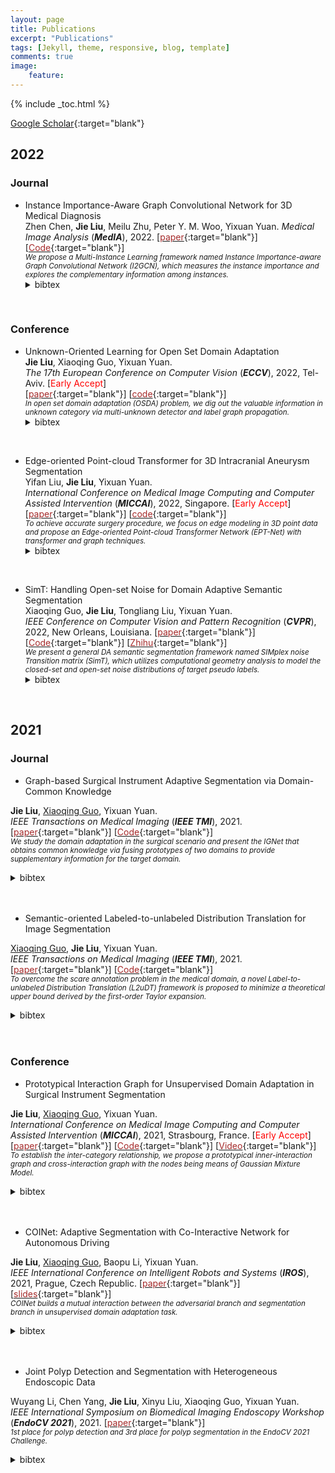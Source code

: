 ```yaml
---
layout: page
title: Publications
excerpt: "Publications"
tags: [Jekyll, theme, responsive, blog, template]
comments: true
image: 
    feature: 
---
```


{% include _toc.html %}

[Google Scholar](https://scholar.google.com/citations?hl=zh-CN&user=k05bkIEAAAAJ){:target="blank"} 

## 2022
### Journal
* Instance Importance-Aware Graph Convolutional Network for 3D Medical Diagnosis  
Zhen Chen, <b>Jie Liu</b>, Meilu Zhu, Peter Y. M. Woo, Yixuan Yuan. 
<em>Medical Image Analysis</em> (<i><b>MedIA</b></i>), 2022.
\[[<font color="brown">paper</font>](https://www.sciencedirect.com/science/article/pii/S136184152200072X){:target="blank"}\]  \[[<font color="brown">Code</font>](https://github.com/CityU-AIM-Group/I2GCN){:target="blank"}\]  
<small>_We propose a Multi-Instance Learning framework named Instance Importance-aware Graph Convolutional Network (I2GCN), which measures the instance importance and explores the complementary information among instances._</small>  
    <details> <summary>bibtex</summary>   
        <br />@article{chen2022instance,
        <br /> &nbsp;&nbsp;&nbsp;&nbsp;&nbsp;title={Instance importance-Aware graph convolutional network for 3D medical diagnosis},
        <br /> &nbsp;&nbsp;&nbsp;&nbsp;&nbsp;author={Chen, Zhen and Liu, Jie and Zhu, Meilu and Woo, Peter YM and Yuan, Yixuan},
        <br /> &nbsp;&nbsp;&nbsp;&nbsp;&nbsp;journal={Medical Image Analysis},
        <br /> &nbsp;&nbsp;&nbsp;&nbsp;&nbsp;volume={78},
        <br /> &nbsp;&nbsp;&nbsp;&nbsp;&nbsp;pages={102421},
        <br /> &nbsp;&nbsp;&nbsp;&nbsp;&nbsp;year={2022},
        <br /> &nbsp;&nbsp;&nbsp;&nbsp;&nbsp;publisher={Elsevier}
        <br />}
    </details>  
&nbsp;

### Conference
* Unknown-Oriented Learning for Open Set Domain Adaptation  
<b>Jie Liu</b>, Xiaoqing Guo, Yixuan Yuan.  
<em>The 17th European Conference on Computer Vision</em> (<i><b>ECCV</b></i>), 2022, Tel-Aviv. [<font color="red">Early Accept</font>]  
\[[<font color="brown">paper</font>](){:target="blank"}\]  \[[<font color="brown">code</font>](){:target="blank"}\]  
<small>_In open set domain adaptation (OSDA) problem, we dig out the valuable information in unknown category via multi-unknown detector and label graph propagation._</small>  
    <details> <summary>bibtex</summary>   
        Stay tuned!  
    </details>  
&nbsp;

* Edge-oriented Point-cloud Transformer for 3D Intracranial Aneurysm Segmentation  
Yifan Liu, <b>Jie Liu</b>, Yixuan Yuan.  
<em>International Conference on Medical Image Computing and Computer Assisted Intervention</em> (<i><b>MICCAI</b></i>), 2022, Singapore. [<font color="red">Early Accept</font>]  
\[[<font color="brown">paper</font>](){:target="blank"}\]  \[[<font color="brown">code</font>](https://github.com/yifliu3/EPT-Net){:target="blank"}\]  
<small>_To achieve accurate surgery procedure, we focus on edge modeling in 3D point data and propose an Edge-oriented Point-cloud Transformer Network (EPT-Net) with transformer and graph techniques._</small>  
    <details> <summary>bibtex</summary>   
        Stay tuned!  
    </details>  
&nbsp;

* SimT: Handling Open-set Noise for Domain Adaptive Semantic Segmentation  
Xiaoqing Guo, <b>Jie Liu</b>, Tongliang Liu, Yixuan Yuan.  
<em>IEEE Conference on Computer Vision and Pattern Recognition</em> (<i><b>CVPR</b></i>), 2022, New Orleans, Louisiana.
\[[<font color="brown">paper</font>](https://openaccess.thecvf.com/content/CVPR2022/html/Guo_SimT_Handling_Open-Set_Noise_for_Domain_Adaptive_Semantic_Segmentation_CVPR_2022_paper.html){:target="blank"}\]  \[[<font color="brown">Code</font>](https://github.com/CityU-AIM-Group/SimT){:target="blank"}\]  \[[<font color="brown">Zhihu</font>](https://zhuanlan.zhihu.com/p/475830652){:target="blank"}\]  
<small>_We present a general DA semantic segmentation framework named SIMplex noise Transition matrix (SimT), which utilizes computational geometry analysis to model the closed-set and open-set noise distributions of target pseudo labels._</small>  
    <details> <summary>bibtex</summary>   
        <br />@inproceedings{guo2022simt,
        <br /> &nbsp;&nbsp;&nbsp;&nbsp;&nbsp;title={SimT: Handling Open-set Noise for Domain Adaptive Semantic Segmentation},
        <br /> &nbsp;&nbsp;&nbsp;&nbsp;&nbsp;author={Guo, Xiaoqing and Liu, Jie and Liu, Tongliang and Yuan, Yixuan},
        <br /> &nbsp;&nbsp;&nbsp;&nbsp;&nbsp;booktitle={Proceedings of the IEEE/CVF Conference on Computer Vision and Pattern Recognition},
        <br /> &nbsp;&nbsp;&nbsp;&nbsp;&nbsp;pages={7032--7041},
        <br /> &nbsp;&nbsp;&nbsp;&nbsp;&nbsp;year={2022}
        <br />}
    </details>  
&nbsp;


## 2021
### Journal
* Graph-based Surgical Instrument Adaptive Segmentation via Domain-Common Knowledge  
<!--![](../images/IGNet.png){:height="130px" width="200px"}-->
<b>Jie Liu</b>, <a href="https://guo-xiaoqing.github.io">Xiaoqing Guo</a>, Yixuan Yuan.  
<em>IEEE Transactions on Medical Imaging</em> (<i><b>IEEE TMI</b></i>), 2021.
\[[<font color="brown">paper</font>](https://ieeexplore.ieee.org/document/9583929){:target="blank"}\]  \[[<font color="brown">Code</font>](https://github.com/CityU-AIM-Group/Prototypical-Graph-DA){:target="blank"}\]  
<small>_We study the domain adaptation in the surgical scenario and present the IGNet that obtains common knowledge via fusing prototypes of two domains to provide supplementary information for the target domain._</small>  
    <details> <summary>bibtex</summary>   
        <br />@article{liu2021graph,
        <br /> &nbsp;&nbsp;&nbsp;&nbsp;&nbsp;title={Graph-based Surgical Instrument Adaptive Segmentation via Domain-Common Knowledge},
         <br /> &nbsp;&nbsp;&nbsp;&nbsp;&nbsp;author={Liu, Jie and Guo, Xiaoqing and Yuan, Yixuan},
         <br /> &nbsp;&nbsp;&nbsp;&nbsp;&nbsp;journal={IEEE Transactions on Medical Imaging},
         <br /> &nbsp;&nbsp;&nbsp;&nbsp;&nbsp;year={2021},
         <br /> &nbsp;&nbsp;&nbsp;&nbsp;&nbsp;publisher={IEEE}
        <br />}
    </details>  
&nbsp;

* Semantic-oriented Labeled-to-unlabeled Distribution Translation for Image Segmentation  
<!--![](../images/L2U.png){:height="130px" width="200px"}-->
<a href="https://guo-xiaoqing.github.io">Xiaoqing Guo</a>, <b>Jie Liu</b>, Yixuan Yuan.  
<em>IEEE Transactions on Medical Imaging</em> (<i><b>IEEE TMI</b></i>), 2021.
\[[<font color="brown">paper</font>](https://ieeexplore.ieee.org/document/9541376){:target="blank"}\]  \[[<font color="brown">Code</font>](https://github.com/CityU-AIM-Group/L2uDT){:target="blank"}\]  
<small>_To overcome the scare annotation problem in the medical domain, a novel Label-to-unlabeled Distribution Translation (L2uDT) framework is proposed to minimize a theoretical upper bound derived by the first-order Taylor expansion._</small>  
    <details> <summary>bibtex</summary>   
        <br />@article{guo2021semantic,
        <br /> &nbsp;&nbsp;&nbsp;&nbsp;&nbsp;title={Semantic-oriented Labeled-to-unlabeled Distribution Translation for Image Segmentation},
         <br /> &nbsp;&nbsp;&nbsp;&nbsp;&nbsp;author={Guo, Xiaoqing and Liu, Jie and Yuan, Yixuan},
         <br /> &nbsp;&nbsp;&nbsp;&nbsp;&nbsp;journal={IEEE Transactions on Medical Imaging},
         <br /> &nbsp;&nbsp;&nbsp;&nbsp;&nbsp;year={2021},
         <br /> &nbsp;&nbsp;&nbsp;&nbsp;&nbsp;publisher={IEEE}
        <br />}
    </details>  
&nbsp;

### Conference
* Prototypical Interaction Graph for Unsupervised Domain Adaptation in Surgical Instrument Segmentation  
<!--![](../images/SEPIG.png){:height="130px" width="200px"}-->
<b>Jie Liu</b>, <a href="https://guo-xiaoqing.github.io">Xiaoqing Guo</a>, Yixuan Yuan.  
<em>International Conference on Medical Image Computing and Computer Assisted Intervention</em> (<i><b>MICCAI</b></i>), 2021, Strasbourg, France. [<font color="red">Early Accept</font>]
\[[<font color="brown">paper</font>](https://link.springer.com/chapter/10.1007/978-3-030-87199-4_26){:target="blank"}\]  \[[<font color="brown">Code</font>](https://github.com/CityU-AIM-Group/SePIG){:target="blank"}\]  \[[<font color="brown">Video</font>](https://www.bilibili.com/video/BV1Kw411o7DY){:target="blank"}\]  
<small>_To establish the inter-category relationship, we propose a prototypical inner-interaction graph and cross-interaction graph with the nodes being means of Gaussian Mixture Model._</small>  
    <details> <summary>bibtex</summary>   
        <br />@inproceedings{liu2021prototypical,
        <br /> &nbsp;&nbsp;&nbsp;&nbsp;&nbsp;title={Prototypical Interaction Graph for Unsupervised Domain Adaptation in Surgical Instrument Segmentation},
         <br /> &nbsp;&nbsp;&nbsp;&nbsp;&nbsp;author={Liu, Jie and Guo, Xiaoqing and Yuan, Yixuan},
         <br /> &nbsp;&nbsp;&nbsp;&nbsp;&nbsp;booktitle={International Conference on Medical Image Computing and Computer-Assisted Intervention},
         <br /> &nbsp;&nbsp;&nbsp;&nbsp;&nbsp;pages={272--281},
         <br /> &nbsp;&nbsp;&nbsp;&nbsp;&nbsp;year={2021},
         <br /> &nbsp;&nbsp;&nbsp;&nbsp;&nbsp;organization={Springer}
        <br />}
    </details>  
&nbsp;

* COINet: Adaptive Segmentation with Co-Interactive Network for Autonomous Driving  
<!--![](../images/COINet.png){:height="150px" width="230px"}-->
<b>Jie Liu</b>, <a href="https://guo-xiaoqing.github.io">Xiaoqing Guo</a>, Baopu Li, Yixuan Yuan.  
<em>IEEE International Conference on Intelligent Robots and Systems</em> (<i><b>IROS</b></i>), 2021, Prague, Czech Republic.
\[[<font color="brown">paper</font>](https://ieeexplore.ieee.org/document/9636111){:target="blank"}\]  \[[<font color="brown">slides</font>](../papers/COINet/COINet.pdf){:target="blank"}\]  
<small>_COINet builds a mutual interaction between the adversarial branch and segmentation branch in unsupervised domain adaptation task._</small>  
    <details> <summary>bibtex</summary>   
        <br />@inproceedings{liu2021coinet,
        <br /> &nbsp;&nbsp;&nbsp;&nbsp;&nbsp;title={COINet: Adaptive Segmentation with Co-Interactive Network for Autonomous Driving},
         <br /> &nbsp;&nbsp;&nbsp;&nbsp;&nbsp;author={Liu, Jie and Guo, Xiaoqing and Li, Baopu and Yuan, Yixuan},
         <br /> &nbsp;&nbsp;&nbsp;&nbsp;&nbsp;booktitle={2021 IEEE/RSJ International Conference on Intelligent Robots and Systems (IROS)},
         <br /> &nbsp;&nbsp;&nbsp;&nbsp;&nbsp;pages={4800--4806},
         <br /> &nbsp;&nbsp;&nbsp;&nbsp;&nbsp;year={2021},
         <br /> &nbsp;&nbsp;&nbsp;&nbsp;&nbsp;organization={IEEE}
        <br />}
    </details>  
&nbsp;

* Joint Polyp Detection and Segmentation with Heterogeneous Endoscopic Data   
<!--![](../images/Endovis.png){:height="150px" width="230px"}-->
Wuyang Li, Chen Yang, <b>Jie Liu</b>, Xinyu Liu, Xiaoqing Guo, Yixuan Yuan.  
<em>IEEE International Symposium on Biomedical Imaging Endoscopy Workshop</em> (<i><b>EndoCV 2021</b></i>), 2021.
\[[<font color="brown">paper</font>](http://ceur-ws.org/Vol-2886/paper7.pdf){:target="blank"}\]  
<small>_1st place for polyp detection and 3rd place for polyp segmentation in the EndoCV 2021 Challenge._</small>  
    <details> <summary>bibtex</summary>   
        <br />@inproceedings{wuyang2021joint,
        <br /> &nbsp;&nbsp;&nbsp;&nbsp;&nbsp;title={Joint Polyp Detection and Segmentation with Heterogeneous Endoscopic Data},
         <br /> &nbsp;&nbsp;&nbsp;&nbsp;&nbsp;author={Wuyang, LI and Chen, YANG and Jie, LIU and Xinyu, LIU and Xiaoqing, GUO and Yixuan, YUAN},
         <br /> &nbsp;&nbsp;&nbsp;&nbsp;&nbsp;booktitle={3rd International Workshop and Challenge on Computer Vision in Endoscopy (EndoCV 2021): co-located with with the 17th IEEE International Symposium on Biomedical Imaging (ISBI 2021)},
         <br /> &nbsp;&nbsp;&nbsp;&nbsp;&nbsp;pages={69--79},
         <br /> &nbsp;&nbsp;&nbsp;&nbsp;&nbsp;year={2021},
         <br /> &nbsp;&nbsp;&nbsp;&nbsp;&nbsp;organization={CEUR Workshop Proceedings}
        <br />}
    </details>  
&nbsp;
